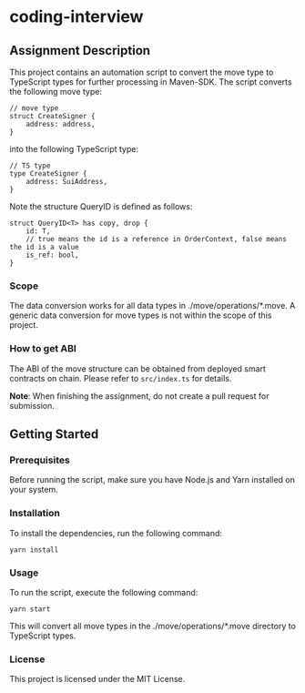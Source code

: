 # coding-interview

## Assignment Description

This project contains an automation script to convert the move type to TypeScript types for further processing in Maven-SDK. The script converts the following move type:

```
// move type
struct CreateSigner {
    address: address,
}
```

into the following TypeScript type:

```
// TS type
type CreateSigner {
    address: SuiAddress,
}
```

Note the structure QueryID is defined as follows:

```
struct QueryID<T> has copy, drop {
    id: T,
    // true means the id is a reference in OrderContext, false means the id is a value
    is_ref: bool,
}
```

### Scope

The data conversion works for all data types in ./move/operations/*.move. A generic data conversion for move types is not within the scope of this project.

### How to get ABI

The ABI of the move structure can be obtained from deployed smart contracts on chain. Please refer to `src/index.ts` for details.

**Note**: When finishing the assignment, do not create a pull request for submission.


## Getting Started
### Prerequisites
Before running the script, make sure you have Node.js and Yarn installed on your system.

### Installation
To install the dependencies, run the following command:

```
yarn install
```

### Usage 

To run the script, execute the following command:

```
yarn start
```

This will convert all move types in the ./move/operations/*.move directory to TypeScript types.

### License
This project is licensed under the MIT License.
